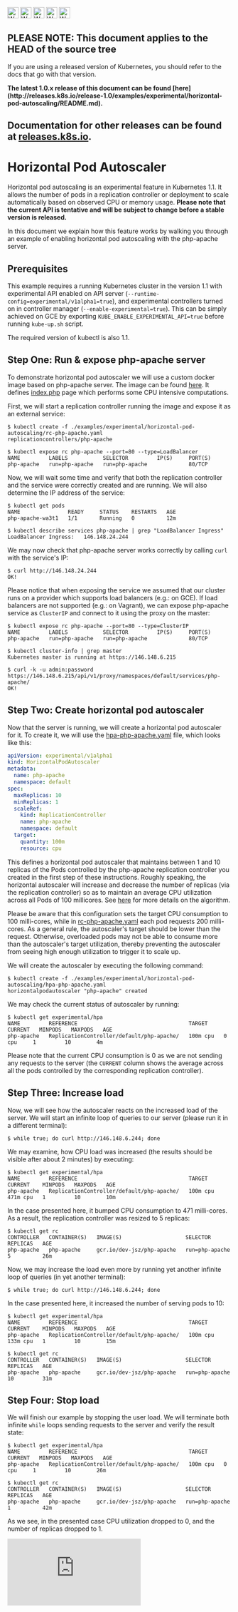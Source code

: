 <!-- BEGIN MUNGE: UNVERSIONED_WARNING -->

<!-- BEGIN STRIP_FOR_RELEASE -->

<img src="http://kubernetes.io/img/warning.png" alt="WARNING"
     width="25" height="25">
<img src="http://kubernetes.io/img/warning.png" alt="WARNING"
     width="25" height="25">
<img src="http://kubernetes.io/img/warning.png" alt="WARNING"
     width="25" height="25">
<img src="http://kubernetes.io/img/warning.png" alt="WARNING"
     width="25" height="25">
<img src="http://kubernetes.io/img/warning.png" alt="WARNING"
     width="25" height="25">

<h2>PLEASE NOTE: This document applies to the HEAD of the source tree</h2>

If you are using a released version of Kubernetes, you should
refer to the docs that go with that version.

<strong>
The latest 1.0.x release of this document can be found
[here](http://releases.k8s.io/release-1.0/examples/experimental/horizontal-pod-autoscaling/README.md).

Documentation for other releases can be found at
[releases.k8s.io](http://releases.k8s.io).
</strong>
--

<!-- END STRIP_FOR_RELEASE -->

<!-- END MUNGE: UNVERSIONED_WARNING -->

# Horizontal Pod Autoscaler

Horizontal pod autoscaling is an experimental feature in Kubernetes 1.1.
It allows the number of pods in a replication controller or deployment to scale automatically based on observed CPU or memory usage.
<b>Please note that the current API is tentative and will be subject to change before a stable version is released.</b>

In this document we explain how this feature works by walking you through an example of enabling horizontal pod autoscaling with the php-apache server.

## Prerequisites

This example requires a running Kubernetes cluster in the version 1.1 with experimental API enabled on API server (``--runtime-config=experimental/v1alpha1=true``),
and experimental controllers turned on in controller manager (``--enable-experimental=true``).
This can be simply achieved on GCE by exporting ``KUBE_ENABLE_EXPERIMENTAL_API=true`` before running ```kube-up.sh``` script.

The required version of kubectl is also 1.1.


## Step One: Run & expose php-apache server

To demonstrate horizontal pod autoscaler we will use a custom docker image based on php-apache server.
The image can be found [here](image/).
It defines [index.php](image/index.php) page which performs some CPU intensive computations.

First, we will start a replication controller running the image and expose it as an external service:

```console
$ kubectl create -f ./examples/experimental/horizontal-pod-autoscaling/rc-php-apache.yaml
replicationcontrollers/php-apache

$ kubectl expose rc php-apache --port=80 --type=LoadBalancer
NAME         LABELS           SELECTOR         IP(S)     PORT(S)
php-apache   run=php-apache   run=php-apache             80/TCP
```

Now, we will wait some time and verify that both the replication controller and the service were correctly created and are running. We will also determine the IP address of the service:

```console
$ kubectl get pods
NAME               READY     STATUS    RESTARTS   AGE
php-apache-wa3t1   1/1       Running   0          12m

$ kubectl describe services php-apache | grep "LoadBalancer Ingress"
LoadBalancer Ingress:	146.148.24.244
```

We may now check that php-apache server works correctly by calling ``curl`` with the service's IP:

```console
$ curl http://146.148.24.244
OK!
```

Please notice that when exposing the service we assumed that our cluster runs on a provider which supports load balancers (e.g.: on GCE).
If load balancers are not supported (e.g.: on Vagrant), we can expose php-apache service as ``ClusterIP`` and connect to it using the proxy on the master:

```console
$ kubectl expose rc php-apache --port=80 --type=ClusterIP
NAME         LABELS           SELECTOR         IP(S)     PORT(S)
php-apache   run=php-apache   run=php-apache             80/TCP

$ kubectl cluster-info | grep master
Kubernetes master is running at https://146.148.6.215

$ curl -k -u admin:password https://146.148.6.215/api/v1/proxy/namespaces/default/services/php-apache/
OK!
```


## Step Two: Create horizontal pod autoscaler

Now that the server is running, we will create a horizontal pod autoscaler for it.
To create it, we will use the [hpa-php-apache.yaml](hpa-php-apache.yaml) file, which looks like this:

```yaml
apiVersion: experimental/v1alpha1
kind: HorizontalPodAutoscaler
metadata:
  name: php-apache
  namespace: default
spec:
  maxReplicas: 10
  minReplicas: 1
  scaleRef:
    kind: ReplicationController
    name: php-apache
    namespace: default
  target:
    quantity: 100m
    resource: cpu
```

This defines a horizontal pod autoscaler that maintains between 1 and 10 replicas of the Pods
controlled by the php-apache replication controller you created in the first step of these instructions.
Roughly speaking, the horizontal autoscaler will increase and decrease the number of replicas
(via the replication controller) so as to maintain an average CPU utilization across all Pods of 100 millicores.
See [here](../../../docs/proposals/horizontal-pod-autoscaler.md#autoscaling-algorithm) for more details on the algorithm.

Please be aware that this configuration sets the target CPU consumption to 100 milli-cores, while in [rc-php-apache.yaml](rc-php-apache.yaml) each pod requests 200 milli-cores.
As a general rule, the autoscaler's target should be lower than the request.
Otherwise, overloaded pods may not be able to consume more than the autoscaler's target utilization,
thereby preventing the autoscaler from seeing high enough utilization to trigger it to scale up.

We will create the autoscaler by executing the following command:

```console
$ kubectl create -f ./examples/experimental/horizontal-pod-autoscaling/hpa-php-apache.yaml
horizontalpodautoscaler "php-apache" created
```

We may check the current status of autoscaler by running:

```console
$ kubectl get experimental/hpa
NAME         REFERENCE                                   TARGET     CURRENT   MINPODS   MAXPODS   AGE
php-apache   ReplicationController/default/php-apache/   100m cpu   0 cpu     1         10        4m
```

Please note that the current CPU consumption is 0 as we are not sending any requests to the server
(the ``CURRENT`` column shows the average across all the pods controlled by the corresponding replication controller).

## Step Three: Increase load

Now, we will see how the autoscaler reacts on the increased load of the server.
We will start an infinite loop of queries to our server (please run it in a different terminal):

```console
$ while true; do curl http://146.148.6.244; done
```

We may examine, how CPU load was increased (the results should be visible after about 2 minutes) by executing:

```console
$ kubectl get experimental/hpa
NAME         REFERENCE                                   TARGET     CURRENT    MINPODS   MAXPODS   AGE
php-apache   ReplicationController/default/php-apache/   100m cpu   471m cpu   1         10        10m
```

In the case presented here, it bumped CPU consumption to 471 milli-cores.
As a result, the replication controller was resized to 5 replicas:

```console
$ kubectl get rc
CONTROLLER   CONTAINER(S)   IMAGE(S)                    SELECTOR         REPLICAS   AGE
php-apache   php-apache     gcr.io/dev-jsz/php-apache   run=php-apache   5          26m
```

Now, we may increase the load even more by running yet another infinite loop of queries (in yet another terminal):

```console
$ while true; do curl http://146.148.6.244; done
```

In the case presented here, it increased the number of serving pods to 10:

```console
$ kubectl get experimental/hpa
NAME         REFERENCE                                   TARGET     CURRENT    MINPODS   MAXPODS   AGE
php-apache   ReplicationController/default/php-apache/   100m cpu   133m cpu   1         10        15m

$ kubectl get rc
CONTROLLER   CONTAINER(S)   IMAGE(S)                    SELECTOR         REPLICAS   AGE
php-apache   php-apache     gcr.io/dev-jsz/php-apache   run=php-apache   10         31m
```

## Step Four: Stop load

We will finish our example by stopping the user load.
We will terminate both infinite ``while`` loops sending requests to the server and verify the result state:

```console
$ kubectl get experimental/hpa
NAME         REFERENCE                                   TARGET     CURRENT   MINPODS   MAXPODS   AGE
php-apache   ReplicationController/default/php-apache/   100m cpu   0 cpu     1         10        26m

$ kubectl get rc
CONTROLLER   CONTAINER(S)   IMAGE(S)                    SELECTOR         REPLICAS   AGE
php-apache   php-apache     gcr.io/dev-jsz/php-apache   run=php-apache   1          42m
```

As we see, in the presented case CPU utilization dropped to 0, and the number of replicas dropped to 1.

<!-- BEGIN MUNGE: GENERATED_ANALYTICS -->
[![Analytics](https://kubernetes-site.appspot.com/UA-36037335-10/GitHub/examples/experimental/horizontal-pod-autoscaling/README.md?pixel)]()
<!-- END MUNGE: GENERATED_ANALYTICS -->
